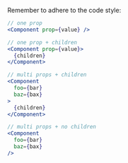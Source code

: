 Remember to adhere to the code style:

```jsx
// one prop
<Component prop={value} />
```
```jsx
// one prop + children
<Component prop={value}>
  {children}
</Component>
```
```jsx
// multi props + children
<Component 
  foo={bar}
  baz={bax}
>
  {children}
</Component>
```
```jsx
// multi props + no children
<Component 
  foo={bar}
  baz={bax}
/>
```
